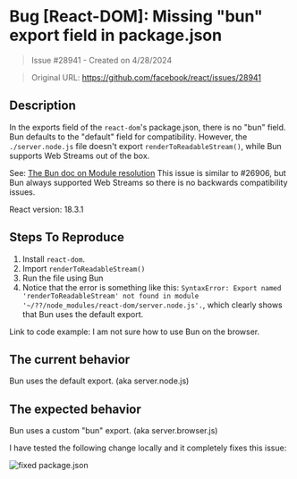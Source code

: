 # Bug [React-DOM]: Missing "bun" export field in package.json

> Issue #28941 - Created on 4/28/2024

> Original URL: https://github.com/facebook/react/issues/28941

## Description

In the exports field of the `react-dom`'s package.json, there is no "bun" field. Bun defaults to the "default" field for compatibility. However, the `./server.node.js` file doesn't export `renderToReadableStream()`, while Bun supports Web Streams out of the box.

See: [The Bun doc on Module resolution](https://bun.sh/docs/runtime/modules#importing-packages)
This issue is similar to #26906, but Bun always supported Web Streams so there is no backwards compatibility issues.

React version: 18.3.1

## Steps To Reproduce

1. Install `react-dom`.
2. Import `renderToReadableStream()`
3. Run the file using Bun
4. Notice that the error is something like this: `SyntaxError: Export named 'renderToReadableStream' not found in module '~/??/node_modules/react-dom/server.node.js'.`, which clearly shows that Bun uses the default export.

Link to code example:
I am not sure how to use Bun on the browser.

## The current behavior

Bun uses the default export. (aka server.node.js)

## The expected behavior

Bun uses a custom "bun" export. (aka server.browser.js)

I have tested the following change locally and it completely fixes this issue:

![fixed package.json](https://github.com/facebook/react/assets/36936511/08a9d496-edaf-48eb-9d41-e07c1b00a084)
